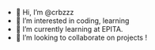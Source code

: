 - 👋 Hi, I’m @crbzzz
- 👀 I’m interested in coding, learning
- 🌱 I’m currently learning at EPITA.
- 💞️ I’m looking to collaborate on projects !

<!---
crbzzz/crbzzz is a ✨ special ✨ repository because its `README.md` (this file) appears on your GitHub profile.
You can click the Preview link to take a look at your changes.
--->
